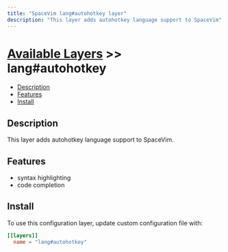 ```yaml
---
title: "SpaceVim lang#autohotkey layer"
description: "This layer adds autohotkey language support to SpaceVim"
---
```


# [Available Layers](../../) >> lang#autohotkey

<!-- vim-markdown-toc GFM -->

- [Description](#description)
- [Features](#features)
- [Install](#install)

<!-- vim-markdown-toc -->

## Description

This layer adds autohotkey language support to SpaceVim.

## Features

- syntax highlighting
- code completion

## Install

To use this configuration layer, update custom configuration file with:

```toml
[[layers]]
  name = "lang#autohotkey"
```

